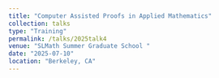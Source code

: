 ```yaml
---
title: "Computer Assisted Proofs in Applied Mathematics"
collection: talks
type: "Training" 
permalink: /talks/2025talk4
venue: "SLMath Summer Graduate School "
date: "2025-07-10"
location: "Berkeley, CA"
---
```

